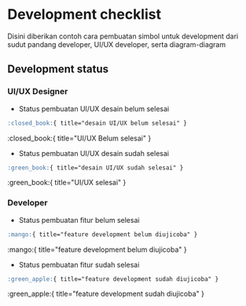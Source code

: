 # Development checklist

Disini diberikan contoh cara pembuatan simbol untuk development dari sudut pandang
developer, UI/UX developer, serta diagram-diagram

## Development status

### UI/UX Designer
- Status pembuatan UI/UX desain belum selesai
``` markdown title="Icon with tooltip"
:closed_book:{ title="desain UI/UX belum selesai" }
```
<div class="result" markdown>
:closed_book:{ title="UI/UX Belum selesai" }
</div>

- Status pembuatan UI/UX desain sudah selesai
``` markdown title="Icon with tooltip"
:green_book:{ title="desain UI/UX sudah selesai" }
```
<div class="result" markdown>
:green_book:{ title="UI/UX selesai" }
</div>

### Developer

- Status pembuatan fitur belum selesai
``` markdown title="Icon with tooltip"
:mango:{ title="feature development belum diujicoba" }
```
<div class="result" markdown>
:mango:{ title="feature development belum diujicoba" }
</div>

- Status pembuatan fitur sudah selesai
``` markdown title="Icon with tooltip"
:green_apple:{ title="feature development sudah diujicoba" }
```
<div class="result" markdown>
:green_apple:{ title="feature development sudah diujicoba" }
</div>
